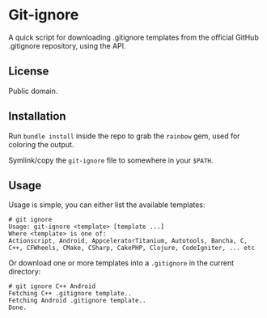 Git-ignore
===

A quick script for downloading .gitignore templates from the official GitHub .gitignore repository, using the API.

License
---

Public domain.

Installation
---

Run `bundle install` inside the repo to grab the `rainbow` gem, used for coloring the output.

Symlink/copy the `git-ignore` file to somewhere in your `$PATH`.

Usage
---

Usage is simple, you can either list the available templates:

    # git ignore
    Usage: git-ignore <template> [template ...]
    Where <template> is one of:
    Actionscript, Android, AppceleratorTitanium, Autotools, Bancha, C, C++, CFWheels, CMake, CSharp, CakePHP, Clojure, CodeIgniter, ... etc

Or download one or more templates into a `.gitignore` in the current directory:

    # git ignore C++ Android
    Fetching C++ .gitignore template..
    Fetching Android .gitignore template..
    Done.
